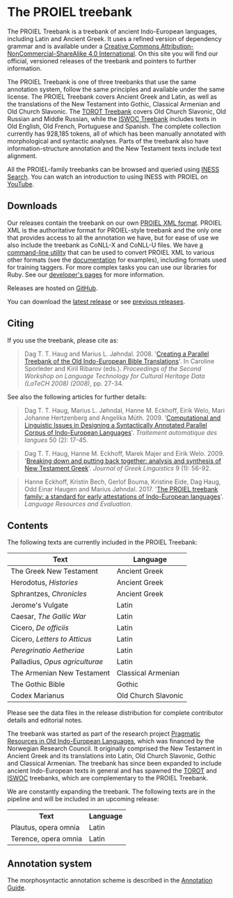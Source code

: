 # The PROIEL treebank

The PROIEL Treebank is a treebank of ancient Indo-European languages, including
Latin and Ancient Greek. It uses a refined version of dependency grammar and is
available under a [Creative Commons Attribution-NonCommercial-ShareAlike 4.0
International](https://creativecommons.org/licenses/by-nc-sa/4.0/). On this
site you will find our official, versioned releases of the treebank and
pointers to further information.

The PROIEL Treebank is one of three treebanks that use the same annotation
system, follow the same principles and available under the same license. The
PROIEL Treebank covers Ancient Greek and Latin, as well as the translations of
the New Testament into Gothic, Classical Armenian and Old Church Slavonic. The
[TOROT Treebank](http://torottreebank.github.io/) covers Old Church Slavonic,
Old Russian and Middle Russian, while the [ISWOC Treebank](/iswoc) includes
texts in Old English, Old French, Portuguese and Spanish. The complete
collection currently has 928,185 tokens, all of which has been manually
annotated with morphological and syntactic analyses. Parts of the treebank also
have information-structure annotation and the New Testament texts include text
alignment.

All the PROIEL-family treebanks can be browsed and queried using [INESS
Search](http://clarino.uib.no/iness/treebanks). You can watch an introduction
to using INESS with PROIEL on
[YouTube](https://www.youtube.com/watch?v=Btk5UX-fsOY&feature=youtu.be&t=2240).

## Downloads

Our releases contain the treebank on our own [PROIEL XML
format](/development-guide/#the-proiel-xml-format). PROIEL XML is the
authoritative format for PROIEL-style treebank and the only one that provides
access to all the annotation we have, but for ease of use we also include the
treebank as CoNLL-X and CoNLL-U files. We have [a command-line
utility](https://github.com/proiel/proiel-cli) that can be used to convert
PROIEL XML to various other formats (see the
[documentation](http://dev.syntacticus.org/development-guide/#manipulating-proiel-xml-treebank-files)
for examples), including formats used for training taggers. For more complex
tasks you can use our libraries for Ruby. See our [developer's
pages](http://dev.syntacticus.org) for more information.

Releases are hosted on [GitHub](https://github.com/proiel/proiel-treebank/).

You can download the [latest
release](https://github.com/proiel/proiel-treebank/releases/latest) or see
[previous releases](https://github.com/proiel/proiel-treebank/releases).

## Citing

If you use the treebank, please cite as:

> Dag T. T. Haug and Marius L. Jøhndal. 2008. '<a href="http://www.lrec-conf.org/proceedings/lrec2008/workshops/W22_Proceedings.pdf#page=31">Creating a Parallel Treebank of the Old Indo-European Bible Translations</a>'. In Caroline Sporleder and Kiril Ribarov (eds.). _Proceedings of the Second Workshop on Language Technology for Cultural Heritage Data (LaTeCH 2008) (2008)_, pp. 27-34.

See also the following articles for further details:

> Dag T. T. Haug, Marius L. Jøhndal, Hanne M. Eckhoff, Eirik Welo, Mari Johanne Hertzenberg and Angelika Müth. 2009. '<a href="http://www.atala.org/IMG/pdf/TAL-2009-50-2-01-Haug.pdf">Computational and Linguistic Issues in Designing a Syntactically Annotated Parallel Corpus of Indo-European Languages</a>'. <em>Traitement automatique des langues</em> 50 (2): 17-45.

> Dag T. T. Haug, Hanne M. Eckhoff, Marek Majer and Eirik Welo. 2009. '<a href="http://booksandjournals.brillonline.com/content/journals/10.1163/156658409x12529372103308">Breaking down and putting back together: analysis and synthesis of New Testament Greek</a>'. <em>Journal of Greek Linguistics</em> 9 (1): 56-92.

> Hanne Eckhoff, Kristin Bech, Gerlof Bouma, Kristine Eide, Dag Haug, Odd Einar Haugen and Marius Jøhndal. 2017. '<a href="https://link.springer.com/article/10.1007/s10579-017-9388-5">The PROIEL treebank family: a standard for early attestations of Indo-European languages</a>'. <em>Language Resources and Evaluation</em>.

## Contents

The following texts are currently included in the PROIEL Treebank:

Text                                       | Language
-------------------------------------------|---------------------
The Greek New Testament                    | Ancient Greek
Herodotus, _Histories_                     | Ancient Greek
Sphrantzes, _Chronicles_                   | Ancient Greek
Jerome's Vulgate                           | Latin
Caesar, _The Gallic War_                   | Latin
Cicero, _De officiis_                      | Latin
Cicero, _Letters to Atticus_               | Latin
_Peregrinatio Aetheriae_                   | Latin
Palladius, _Opus agriculturae_             | Latin
The Armenian New Testament                 | Classical Armenian
The Gothic Bible                           | Gothic
Codex Marianus                             | Old Church Slavonic

Please see the data files in the release distribution for complete contributor
details and editorial notes.

The treebank was started as part of the research project [Pragmatic Resources
in Old Indo-European
Languages](http://www.hf.uio.no/ifikk/english/research/projects/proiel/), which
was financed by the Norwegian Research Council. It originally comprised the New
Testament in Ancient Greek and its translations into Latin, Old Church
Slavonic, Gothic and Classical Armenian. The treebank has since been expanded
to include ancient Indo-European texts in general and has spawned the
[TOROT](http://torottreebank.github.io/) and [ISWOC](/iswoc/)
treebanks, which are complementary to the PROIEL Treebank.

We are constantly expanding the treebank. The following texts are in the
pipeline and will be included in an upcoming release:

<table>
  <tr>
    <th>Text</th>
    <th>Language</th>
  </tr>
  <tr>
    <td>Plautus, opera omnia</td>
    <td>Latin</td>
  </tr>
  <tr>
    <td>Terence, opera omnia</td>
    <td>Latin</td>
  </tr>
</table>

## Annotation system

The morphosyntactic annotation scheme is described in the [Annotation
Guide](/annotation-guide/).
